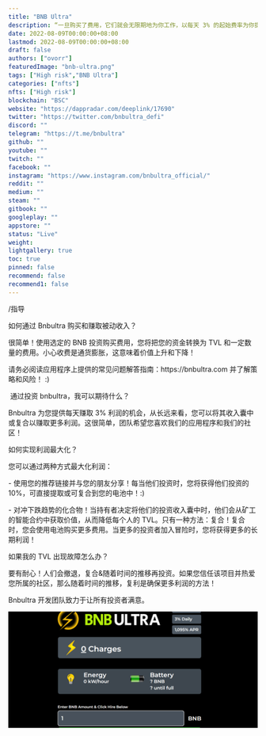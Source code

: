 ```yaml
---
title: "BNB Ultra"
description: “一旦购买了费用，它们就会无限期地为你工作，以每天 3% 的起始费率为你提供无限量的 BNB”
date: 2022-08-09T00:00:00+08:00
lastmod: 2022-08-09T00:00:00+08:00
draft: false
authors: ["ovorr"]
featuredImage: "bnb-ultra.png"
tags: ["High risk","BNB Ultra"]
categories: ["nfts"]
nfts: ["High risk"]
blockchain: "BSC"
website: "https://dappradar.com/deeplink/17690"
twitter: "https://twitter.com/bnbultra_defi"
discord: ""
telegram: "https://t.me/bnbultra"
github: ""
youtube: ""
twitch: ""
facebook: ""
instagram: "https://www.instagram.com/bnbultra_official/"
reddit: ""
medium: ""
steam: ""
gitbook: ""
googleplay: ""
appstore: ""
status: "Live"
weight: 
lightgallery: true
toc: true
pinned: false
recommend: false
recommend1: false
---
```

<p>/指导</p>
<p>如何通过 Bnbultra 购买和赚取被动收入？</p>
<p>很简单！使用选定的 BNB 投资购买费用，您将把您的资金转换为 TVL 和一定数量的费用。小心收费是通货膨胀，这意味着价值上升和下降！</p>
<p>请务必阅读应用程序上提供的常见问题解答指南：https://bnbultra.com 并了解策略和风险！ :)</p>
<p>&nbsp;通过投资 bnbultra，我可以期待什么？</p>
<p>Bnbultra 为您提供每天赚取 3% 利润的机会，从长远来看，您可以将其收入囊中或复合以赚取更多利润。这很简单，团队希望您喜欢我们的应用程序和我们的社区！</p>
<p>如何实现利润最大化？</p>
<p>您可以通过两种方式最大化利润：</p>
<p>- 使用您的推荐链接并与您的朋友分享！每当他们投资时，您将获得他们投资的 10%，可直接提取或可复合到您的电池中！:)</p>
<p>- 对冲下跌趋势的化合物！当持有者决定将他们的投资收入囊中时，他们会从矿工的智能合约中获取价值，从而降低每个人的 TVL。只有一种方法：复合！复合时，您会使用电池购买更多费用。当更多的投资者加入冒险时，您将获得更多的长期利润！</p>
<p>如果我的 TVL 出现故障怎么办？</p>
<p>要有耐心！人们会撤退，复合&amp;随着时间的推移再投资。如果您信任该项目并热爱您所属的社区，那么随着时间的推移，复利是确保更多利润的方法！</p>
<p>Bnbultra 开发团队致力于让所有投资者满意。&nbsp;</p>
<p></p>



![a](a.png)